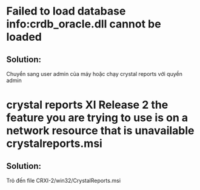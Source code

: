 # Failed to load database info:crdb_oracle.dll cannot be loaded
## Solution: 
Chuyển sang user admin của máy hoặc chạy crystal reports với quyền admin

# crystal reports XI Release 2 the feature you are trying to use is on a network resource that is unavailable crystalreports.msi
## Solution: 
Trỏ đến file CRXI-2/win32/CrystalReports.msi
